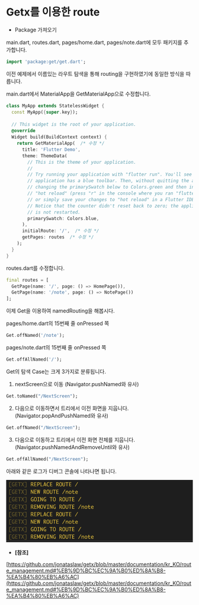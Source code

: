 # Getx를 이용한 route

* Package 가져오기

main.dart, routes.dart, pages/home.dart, pages/note.dart에 모두 패키지를 추가합니다.

```dart
import 'package:get/get.dart';
```

이전 예제에서 이름있는 라우트 탐색을 통해 routing을 구현하였기에 동일한 방식을 따릅니다.

main.dart에서 MaterialApp을 GetMaterialApp으로 수정합니다.

```dart
class MyApp extends StatelessWidget {
  const MyApp({super.key});

  // This widget is the root of your application.
  @override
  Widget build(BuildContext context) {
    return GetMaterialApp(  /* 수정 */
      title: 'Flutter Demo',
      theme: ThemeData(
        // This is the theme of your application.
        //
        // Try running your application with "flutter run". You'll see the
        // application has a blue toolbar. Then, without quitting the app, try
        // changing the primarySwatch below to Colors.green and then invoke
        // "hot reload" (press "r" in the console where you ran "flutter run",
        // or simply save your changes to "hot reload" in a Flutter IDE).
        // Notice that the counter didn't reset back to zero; the application
        // is not restarted.
        primarySwatch: Colors.blue,
      ),
      initialRoute: '/',  /* 수정 */
      getPages: routes  /* 수정 */
    );
  }
}
```

routes.dart를 수정합니다.

```dart
final routes = [
  GetPage(name: '/', page: () => HomePage()),
  GetPage(name: '/note', page: () => NotePage())
];
```

이제 Get을 이용하여 namedRouting을 해봅시다.

pages/home.dart의 15번째 줄 onPressed 쪽

```dart
Get.offNamed('/note');
```

pages/note.dart의 15번째 줄 onPressed 쪽

```dart
Get.offAllNamed('/');
```

Get의 탐색 Case는 크게 3가지로 분류됩니다.

1. nextScreen으로 이동 (Navigator.pushNamed와 유사)

```dart
Get.toNamed("/NextScreen");
```

2. 다음으로 이동하면서 트리에서 이전 화면을 지웁니다. (Navigator.popAndPushNamed와 유사)

```dart
Get.offNamed("/NextScreen");
```

3. 다음으로 이동하고 트리에서 이전 화면 전체를 지웁니다. (Navigator.pushNamedAndRemoveUntil와 유사)

```dart
Get.offAllNamed("/NextScreen");
```

아래와 같은 로그가 디버그 콘솔에 나타나면 됩니다.

![img](./images/getx-route-console.png)

* **[참조]**

[https://github.com/jonataslaw/getx/blob/master/documentation/kr_KO/route_management.md#%EB%9D%BC%EC%9A%B0%ED%8A%B8-%EA%B4%80%EB%A6%AC](https://github.com/jonataslaw/getx/blob/master/documentation/kr_KO/route_management.md#%EB%9D%BC%EC%9A%B0%ED%8A%B8-%EA%B4%80%EB%A6%AC)
